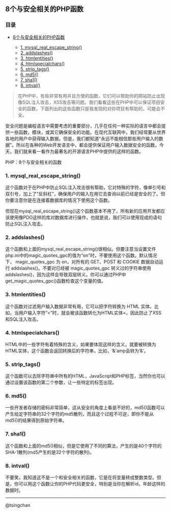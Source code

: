 ## 8个与安全相关的PHP函数

### 目录


- [8个与安全相关的PHP函数](#8个与安全相关的php函数)
    
    - [1. mysql\_real\_escape_string()](#1-mysql\_real\_escape_string)
    - [2. addslashes()](#2-addslashes)
    - [3. htmlentities()](#3-htmlentities)
    - [4. htmlspecialchars()](#4-htmlspecialchars)
    - [5. strip_tags()](#5-strip_tags)
    - [6. md5()](#6-md5)
    - [7. sha1()](#7-sha1)
    - [8. intval()](#8-intval)



> 在PHP中，有些非常有用并且方便的函数，它们可以帮助你的网站防止出现像SQL注入攻击，XSS攻击等问题。我们看看这些在PHP中可以保证项目安全的函数，下面列出的这些函数只是我发现的对你项目有帮助的，可能会不全。

安全问题是编程语言中需要考虑的重要部分，几乎在任何一种实际的语言中都会提供一些函数，模块，或其它确保安全的功能。在现代互联网中，我们经常要从世界各地的用户中获得输入数据。但是，我们都知道“永远不能相信那些用户输入的数据”。所以在各种的Web开发语言中，都会提供保证用户输入数据安全的函数。今天，我们就来看一看作为最著名的开源语言PHP中提供的这样的函数。


PHP：8个与安全相关的函数

### 1. mysql\_real\_escape_string() ###

这个函数对于在PHP中防止SQL注入攻击很有帮助，它对特殊的字符，像单引号和双引号，加上了“反斜杠”，确保用户的输入在用它去查询以前已经是安全的了。但你要注意你是在连接着数据库的情况下使用这个函数。

但现在mysql_real_escape_string()这个函数基本不用了，所有新的应用开发都应该使用像PDO这样的库对数据库进行操作，也就是说，我们可以使用现成的语句防止SQL注入攻击。

### 2. addslashes() ###

这个函数和上面的mysql_real_escape_string()很相似。但要注意当设置文件php.ini中的magic_quotes_gpc的值为“on”时，不要使用这个函数。默认情况下， magic_quotes_gpc 为 on，对所有的 GET、POST 和 COOKIE 数据自动运行 addslashes()。不要对已经被 magic_quotes_gpc 转义过的字符串使用 addslashes()，因为这样会导致双层转义。你可以通过PHP中get_magic_quotes_gpc()函数检查这个变量的值。

### 3. htmlentities() ###

这个函数对过滤用户输入数据非常有用，它可以把字符转换为 HTML 实体。比如，当用户输入字符“<”时，就会被该函数转化为HTML实体<，因此防止了XSS和SQL注入攻击。

### 4. htmlspecialchars() ###

HTML中的一些字符有着特殊的含义，如果要体现这样的含义，就要被转换为HTML实体，这个函数会返回转换后的字符串，比如，‘&’amp会转为‘&’。

### 5. strip_tags() ###

这个函数可以去除字符串中所有的HTML，JavaScript和PHP标签，当然你也可以通过设置该函数的第二个参数，让一些特定的标签出现。

### 6. md5() ###

一些开发者存储的密码非常简单，这从安全的角度上看是不好的，md5()函数可以产生给定字符串的32个字符的md5散列，而且这个过程不可逆，即你不能从md5()的结果得到原始字符串。

### 7. sha1() ###

这个函数和上面的md5()相似，但是它使用了不同的算法，产生的是40个字符的SHA-1散列(md5产生的是32个字符的散列)。

### 8. intval() ###

不要笑，我知道这不是一个和安全相关的函数，它是在将变量转成整数类型。但是，你可以用这个函数让你的PHP代码更安全，特别是当你在解析id，年龄这样的数据时。

----------
@tsingchan
